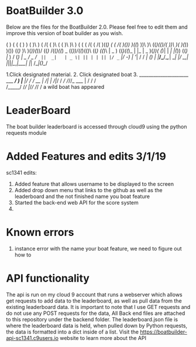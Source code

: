 # BoatBuilder 3.0
Below are the files for the BoatBuilder 2.0. Please feel free to edit them and improve this version of boat builder as you wish. 


   (                 )     (             (   (                   )       ) 
 ( )\          )  ( /(   ( )\    (   (   )\  )\ )   (   (     ( /(    ( /( 
 )((_)  (   ( /(  )\())  )((_)  ))\  )\ ((_)(()/(  ))\  )(    )(_))   )\())
((_)_   )\  )(_))(_))/  ((_)_  /((_)((_) _   ((_))/((_)(()\  ((_)    ((_)\ 
 | _ ) ((_)((_)_ | |_    | _ )(_))(  (_)| |  _| |(_))   ((_) |_  )   /  (_)
 | _ \/ _ \/ _` ||  _|   | _ \| || | | || |/ _` |/ -_) | '_|  / /  _| () | 
 |___/\___/\__,_| \__|   |___/ \_,_| |_||_|\__,_|\___| |_|   /___|(_)\__/  

1.Click designated material.
2. Click designated boat
3. _____________________  ___
___/  __)__    |__   |/  /
__/  __ |_  /| |_  /|_/ / 
_/  /_//_  ___ |  /  / /  
/_____/ /_/  |_/_/  /_/   /
                           a wild boat has appeared
	                                                                 



# LeaderBoard

The boat builder leaderboard is accessed through cloud9 using the python requests module

# Added Features and edits 3/1/19

sc1341 edits:
1. Added feature that allows username to be displayed to the screen
2. Added drop down menu that links to the github as well as the leaderboard and the not finished name you boat feature
3. Started the back-end web API for the score system
4. 


# Known errors
1. instance error with the name your boat feature, we need to figure out how to 


# API functionality

The api is run on my cloud 9 account that runs a webserver which allows get requests to add data to the leaderboard, as well as pull data from the existing leaderboard data. It is important to note that I use GET requests and do not use any POST requests for the data, All Back end files are attached to this repository under the backend folder. The leaderboard.json file is where the leaderboard data is held, when pulled down by Python requests, the data is formatted into a dict inside of a list. Visit the https://boatbuilder-api-sc1341.c9users.io website to learn more about the API